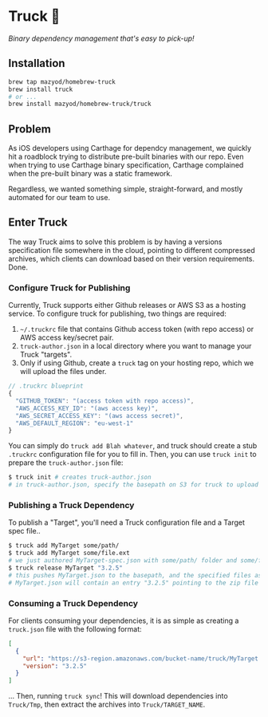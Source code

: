 # Truck :truck:
_Binary dependency management that's easy to pick-up!_

## Installation

```sh
brew tap mazyod/homebrew-truck
brew install truck
# or ...
brew install mazyod/homebrew-truck/truck
```

## Problem

As iOS developers using Carthage for dependcy management, we quickly hit a roadblock trying to distribute pre-built binaries with our repo. Even when trying to use Carthage binary specification, Carthage complained when the pre-built binary was a static framework.

Regardless, we wanted something simple, straight-forward, and mostly automated for our team to use.

## Enter Truck

The way Truck aims to solve this problem is by having a versions specification file somewhere in the cloud, pointing to different compressed archives, which clients can download based on their version requirements. Done.

### Configure Truck for Publishing

Currently, Truck supports either Github releases or AWS S3 as a hosting service. To configure truck for publishing, two things are required:

1. `~/.truckrc` file that contains Github access token (with repo access) or AWS access key/secret pair.
2. `truck-author.json` in a local directory where you want to manage your Truck "targets".
3. Only if using Github, create a `truck` tag on your hosting repo, which we will upload the files under.

```js
// .truckrc blueprint
{
  "GITHUB_TOKEN": "(access token with repo access)",
  "AWS_ACCESS_KEY_ID": "(aws access key)",
  "AWS_SECRET_ACCESS_KEY": "(aws access secret)",
  "AWS_DEFAULT_REGION": "eu-west-1"
}
```

You can simply do `truck add Blah whatever`, and truck should create a stub `.truckrc` configuration file for you to fill in. Then, you can use `truck init` to prepare the `truck-author.json` file:

```sh
$ truck init # creates truck-author.json
# in truck-author.json, specify the basepath on S3 for truck to upload to (e.g. bucket-name/truck)
```

### Publishing a Truck Dependency

To publish a "Target", you'll need a Truck configuration file and a Target spec file..

```sh
$ truck add MyTarget some/path/
$ truck add MyTarget some/file.ext
# we just authored MyTarget-spec.json with some/path/ folder and some/file.ext
$ truck release MyTarget "3.2.5"
# this pushes MyTarget.json to the basepath, and the specified files as a zip to some predefined path
# MyTarget.json will contain an entry "3.2.5" pointing to the zip file location for clients to download
```

### Consuming a Truck Dependency

For clients consuming your dependencies, it is as simple as creating a `truck.json` file with the following format:

```json
[
  {
    "url": "https://s3-region.amazonaws.com/bucket-name/truck/MyTarget.json",
    "version": "3.2.5"
  }
]
```

... Then, running `truck sync`!
This will download dependencies into `Truck/Tmp`, then extract the archives into `Truck/TARGET_NAME`.

